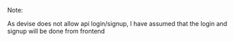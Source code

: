 Note:

As devise does not allow api login/signup, I have assumed that the login and signup will be done from frontend
